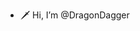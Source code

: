 - 🗡️ Hi, I’m @DragonDagger 

<!---
DragonDagger/DragonDagger is a ✨ special ✨ repository because its `README.md` (this file) appears on your GitHub profile.
You can click the Preview link to take a look at your changes.
--->
